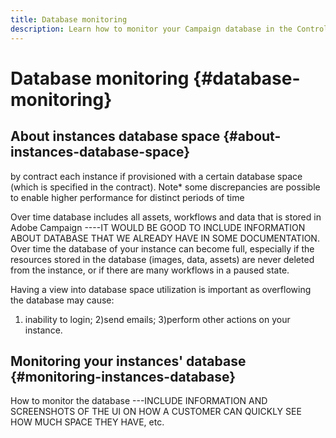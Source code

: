 ```yaml
---
title: Database monitoring
description: Learn how to monitor your Campaign database in the Control Panel
---
```


# Database monitoring {#database-monitoring}

## About instances database space {#about-instances-database-space}

by contract each instance if provisioned with a certain database space (which is specified in the contract).
Note* some discrepancies are possible to enable higher performance for distinct periods of time

Over time database includes all assets, workflows and data that is stored in Adobe Campaign ----IT WOULD BE GOOD TO INCLUDE INFORMATION ABOUT DATABASE THAT WE ALREADY HAVE IN SOME DOCUMENTATION. Over time the database of your instance can become full, especially if the resources stored in the database (images, data, assets) are never deleted from the instance, or if there are many workflows in a paused state.

Having a view into database space utilization is important as overflowing the database may cause:

1) inability to login;
2)send emails;
3)perform other actions on your instance.

## Monitoring your instances' database {#monitoring-instances-database}

How to monitor the database ---INCLUDE INFORMATION AND SCREENSHOTS OF THE UI ON HOW A CUSTOMER CAN QUICKLY SEE HOW MUCH SPACE THEY HAVE, etc. 